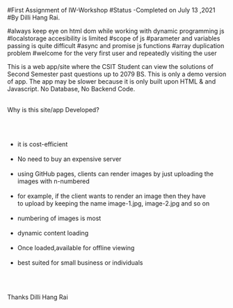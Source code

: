 

  #First Assignment of IW-Workshop
  #Status -Completed on July 13 ,2021
  #By Dilli Hang Rai.



  #always keep eye on html dom while working with dynamic programming js
  #localstorage accesibility is limited
  #scope of js 
  #parameter and variables passing is quite difficult
  #async and promise js functions
  #array duplication problem
  #welcome for the very first user and repeatedly visiting the user

  

  <div contenteditable="plaintext-only">This is a web app/site where the CSIT Student can view the solutions of Second Semester past questions up to 2079 BS. This is only a demo version of app. The app may be slower because it is only built upon HTML &amp; and Javascript. No Database, No Backend Code.

Why is this site/app Developed?
- it is cost-efficient
- No need to buy an expensive server
- using GitHub pages, clients can render images by just uploading the images with n-numbered 
- for example, if the client wants to render an image then they have to upload by keeping the name image-1.jpg, image-2.jpg and so on
- numbering of images is most 
- dynamic content loading
- Once loaded,available for offline viewing
- best suited for small business or individuals

Thanks
Dilli Hang Rai</div>